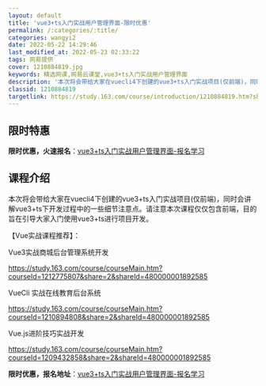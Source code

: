 ```yaml
---
layout: default
title: 'vue3+ts入门实战用户管理界面-限时优惠'
permalink: /:categories/:title/
categories: wangyi2
date: 2022-05-22 14:29:46
last_modified_at: 2022-05-23 02:33:22
tags: 网易提供
cover: 1210884819.jpg
keywords: 精选网课,网易云课堂,vue3+ts入门实战用户管理界面
description: '本次将会带给大家在vuecli4下创建的vue3+ts入门实战项目(仅前端)，同时会讲解vue3+ts下开发过程中的一些'
classid: 1210884819
targetlink: https://study.163.com/course/introduction/1210884819.htm?share=1&shareId=1025206652&utm_campaign=share&utm_medium=iphoneShare&utm_source=&utm_u=1025206652
---
```


## 限时特惠

**限时优惠，火速报名**：[vue3+ts入门实战用户管理界面-报名学习](https://study.163.com/course/introduction/1210884819.htm?share=1&shareId=1025206652&utm_campaign=share&utm_medium=iphoneShare&utm_source=&utm_u=1025206652)

## 课程介绍

本次将会带给大家在vuecli4下创建的vue3+ts入门实战项目(仅前端)，同时会讲解vue3+ts下开发过程中的一些细节注意点。请注意本次课程仅仅包含前端，目的旨在引导大家入门使用vue3+ts进行项目开发。



【Vue实战课程推荐】：

Vue3实战商城后台管理系统开发

https://study.163.com/course/courseMain.htm?courseId=1212775807&share=2&shareId=480000001892585



VueCli 实战在线教育后台系统

https://study.163.com/course/courseMain.htm?courseId=1210894808&share=2&shareId=480000001892585



Vue.js进阶技巧实战开发

https://study.163.com/course/courseMain.htm?courseId=1209432858&share=2&shareId=480000001892585

**限时优惠，报名地址**：[vue3+ts入门实战用户管理界面-报名学习](https://study.163.com/course/introduction/1210884819.htm?share=1&shareId=1025206652&utm_campaign=share&utm_medium=iphoneShare&utm_source=&utm_u=1025206652)

